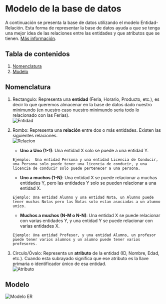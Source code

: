 # Modelo de la base de datos

A continuación se presenta la base de datos utilizando el modelo Entidad-Relación. Esta forma de representar la base de datos ayuda a que se tenga una mejor idea de las relaciones entre las entidades y que atributos que se tienen. [Más información].

## Tabla de contenidos

1. [Nomenclatura](#nomenclatura)
2. [Modelo](#modelo)

<a name="nomenclatura"></a>
## Nomenclatura

1. Rectangulo: Representa una  **entidad** (Feria, Horario, Producto, etc.), es decir lo que queremos almacenar en la base de datos dado nuestro minimundo (en nuestro caso nuestro minimundo seria todo lo relacionado con las Ferias).<br />
![Entidad](https://github.com/fabianabarca/ferias/blob/main/static/img/readmes/model/Entidad.png)

2. Rombo: Representa una  **relación** entre dos o más entidades. Existen las siguientes relaciones.<br />
![Relacion](https://github.com/fabianabarca/ferias/blob/main/static/img/readmes/model/Relacion.png)
 
    - **Uno a Uno (1-1)**: Una entidad X solo se puede a una entidad Y.

     ```Ejemplo:  Una entidad Persona y una entidad Licencia de Conducir, una Persona solo puede tener una licencia de conducir, y una licencia de conducir solo puede pertenecer a una persona.```
    - **Uno a muchos (1-N)**: Una entidad X se puede relacionar a muchas entidades Y, pero las entidades Y solo se pueden relacionar a una entidad X. 

     ```Ejemplo: Una entidad Alumno y una entidad Nota, un Alumno puede tener muchas Notas pero las Notas solo estan asociadas a un alumno unico. ```
    - **Muchos a muchos (N-M o N-N)**: Una entidad X se puede relacionar con varias entidades Y, y una entidad Y se puede relacionar con varias entidades X. 

    ```Ejemplo: Una entidad Profesor, y una entidad Alumno, un profesor puede tener varios alumnos y un alumno puede tener varios profesores.```
    
3. Círculo/Óvalo: Representa un **atributo** de la entidad (ID, Nombre, Edad, etc.). Cuando esta subrayado significa que ese atributo es la llave primaria o identificador único de esa entidad.<br />
![Atributo](https://github.com/fabianabarca/ferias/blob/main/static/img/readmes/model/Atributo.png)

<a name="modelo"></a>
## Modelo

![Modelo ER](https://github.com/fabianabarca/ferias/blob/main/static/img/readmes/model/Modelo%20ER%20-%20Ferias.png)


[Más información]: https://www.lucidchart.com/pages/es/que-es-un-diagrama-entidad-relacion
